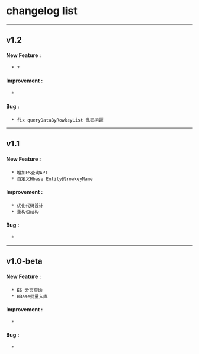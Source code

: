 # changelog list

---
## v1.2
#### New Feature :
      * ?
#### Improvement :
      * 
#### Bug :
	  * fix queryDataByRowkeyList 乱码问题

---
## v1.1
#### New Feature :
      * 增加ES查询API
      * 自定义Hbase Entity的rowkeyName
#### Improvement :
      * 优化代码设计
      * 重构包结构
#### Bug :
	  * 

---
## v1.0-beta
#### New Feature :
      * ES 分页查询
      * HBase批量入库
#### Improvement :
      * 
#### Bug :
	  * 